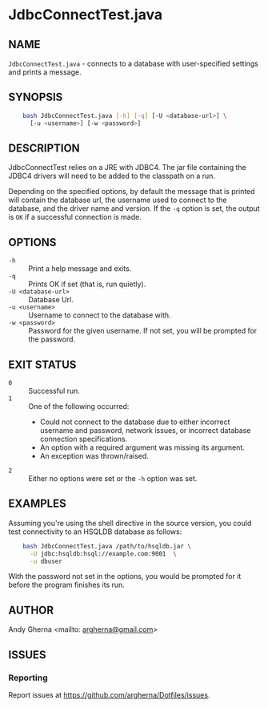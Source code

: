 # JdbcConnectTest.java

## NAME

`JdbcConnectTest.java` - connects to a database with user-specified settings and prints a message.

## SYNOPSIS

```bash
    bash JdbcConnectTest.java [-h] [-q] [-U <database-url>] \
      [-u <username>] [-w <password>]
```

## DESCRIPTION

JdbcConnectTest relies on a JRE with JDBC4. The jar file containing the JDBC4 drivers will need to be added to the classpath on a run.

Depending on the specified options, by default the message that is printed will contain the database url, the username used to connect to the database, and the driver name and version. If the `-q` option is set, the output is `OK` if a successful connection is made.

## OPTIONS

<dl>
  <dt><code>-h</code>
  <dd>Print a help message and exits.
  <dt><code>-q</code>
  <dd>Prints OK if set (that is, run quietly).
  <dt><code>-U &lt;database-url&gt;</code>
  <dd>Database Url.
  <dt><code>-u &lt;username&gt;</code>
  <dd>Username to connect to the database with.
  <dt><code>-w &lt;password&gt;</code>
  <dd>Password for the given username. If not set, you will be prompted for the password.
</dl>

## EXIT STATUS

<dl>
  <dt><code>0</code>
  <dd>Successful run.
  <dt><code>1</code>
  <dd>One of the following occurred:
    <ul>
      <li>Could not connect to the database due to either incorrect username and password, network issues, or incorrect database connection specifications.
      <li>An option with a required argument was missing its argument.
      <li>An exception was thrown/raised.
    </ul>
  <dt><code>2</code>
  <dd>Either no options were set or the <code>-h</code> option was set. 
</dl>

## EXAMPLES

Assuming you're using the shell directive in the source version, you could test connectivity to an HSQLDB database as follows:

```bash
    bash JdbcConnectTest.java /path/to/hsqldb.jar \
      -U jdbc:hsqldb:hsql://example.com:9001  \
      -u dbuser
```

With the password not set in the options, you would be prompted for it before the program finishes its run.

## AUTHOR

Andy Gherna <mailto: argherna@gmail.com>

## ISSUES

### Reporting

Report issues at https://github.com/argherna/Dotfiles/issues.
